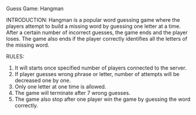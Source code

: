Guess Game: Hangman

INTRODUCTION:
Hangman is a popular word guessing game where the players attempt to
build a missing word by guessing one letter at a time. After a certain
number of incorrect guesses, the game ends and the player loses.
The game also ends if the player correctly identifies all the letters
of the missing word.

RULES:
1. It will starts once specified number of players connected to the server.
2. If player guesses wrong phrase or letter, number of attempts will be decreased one by one.
3. Only one letter at one time is allowed.
4. The game will terminate after 7 wrong guesses.
5. The game also stop after one player win the game by guessing the word correctly.

